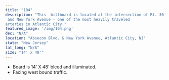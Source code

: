 ```yaml
---
title: "104"
description: "This  billboard is located at the intersection of Rt. 30 ( Absecon Blvd.)
 and New York Avenue - one of the most heavily traveled
arteries in Atlantic City."
featured_image: '/img/104.png'
dec: "N/A"
location: "Absecon Blvd. & New York Avenue, Atlantic City, NJ"
state: "New Jersey"
lat_long: "N/A"
size: "14' x 48'"
---
```

* Board is 14’ X 48’ bleed and illuminated.
* Facing  west bound traffic.
